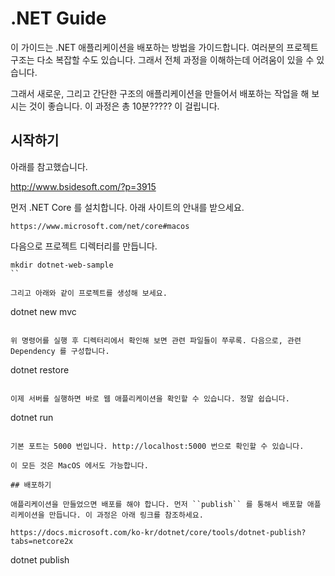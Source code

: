# .NET Guide

이 가이드는 .NET 애플리케이션을 배포하는 방법을 가이드합니다. 여러분의 프로젝트 구조는 다소 복잡할 수도 있습니다. 그래서 전체 과정을 이해하는데 어려움이 있을 수 있습니다.

그래서 새로운, 그리고 간단한 구조의 애플리케이션을 만들어서 배포하는 작업을 해 보시는 것이 좋습니다. 이 과정은 총 10분????? 이 걸립니다.

## 시작하기

아래를 참고했습니다.

http://www.bsidesoft.com/?p=3915



먼저 .NET Core 를 설치합니다. 아래 사이트의 안내를 받으세요.

```
https://www.microsoft.com/net/core#macos
```

다음으로 프로젝트 디렉터리를 만듭니다.

```
mkdir dotnet-web-sample
``

그리고 아래와 같이 프로젝트를 생성해 보세요.

```
dotnet new mvc
```

위 명령어를 실행 후 디렉터리에서 확인해 보면 관련 파일들이 쭈루록. 다음으로, 관련 Dependency 를 구성합니다.

```
dotnet restore
```

이제 서버를 실행하면 바로 웹 애플리케이션을 확인할 수 있습니다. 정말 쉽습니다.

```
dotnet run
```

기본 포트는 5000 번입니다. http://localhost:5000 번으로 확인할 수 있습니다.

이 모든 것은 MacOS 에서도 가능합니다.

## 배포하기

애플리케이션을 만들었으면 배포를 해야 합니다. 먼저 ``publish`` 를 통해서 배포할 애플리케이션을 만듭니다. 이 과정은 아래 링크를 참조하세요.

https://docs.microsoft.com/ko-kr/dotnet/core/tools/dotnet-publish?tabs=netcore2x

```
dotnet publish
```